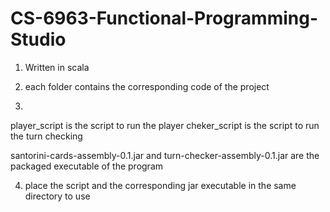 # CS-6963-Functional-Programming-Studio

1. Written in scala 
2. each folder contains the corresponding code of the project

3.
player_script is the script to run the player
cheker_script is the script to run the turn checking

santorini-cards-assembly-0.1.jar and turn-checker-assembly-0.1.jar are the packaged executable of the program

4. place the script and the corresponding jar executable in the same directory to use
